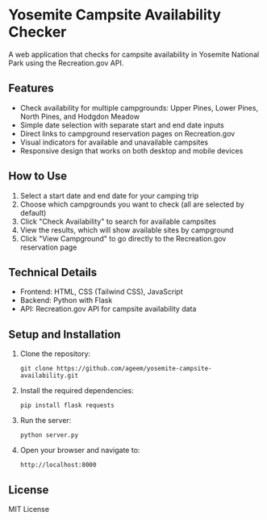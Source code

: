 # Yosemite Campsite Availability Checker

A web application that checks for campsite availability in Yosemite National Park using the Recreation.gov API.

## Features

- Check availability for multiple campgrounds: Upper Pines, Lower Pines, North Pines, and Hodgdon Meadow
- Simple date selection with separate start and end date inputs
- Direct links to campground reservation pages on Recreation.gov
- Visual indicators for available and unavailable campsites
- Responsive design that works on both desktop and mobile devices

## How to Use

1. Select a start date and end date for your camping trip
2. Choose which campgrounds you want to check (all are selected by default)
3. Click "Check Availability" to search for available campsites
4. View the results, which will show available sites by campground
5. Click "View Campground" to go directly to the Recreation.gov reservation page

## Technical Details

- Frontend: HTML, CSS (Tailwind CSS), JavaScript
- Backend: Python with Flask
- API: Recreation.gov API for campsite availability data

## Setup and Installation

1. Clone the repository:
   ```
   git clone https://github.com/ageem/yosemite-campsite-availability.git
   ```

2. Install the required dependencies:
   ```
   pip install flask requests
   ```

3. Run the server:
   ```
   python server.py
   ```

4. Open your browser and navigate to:
   ```
   http://localhost:8000
   ```

## License

MIT License
